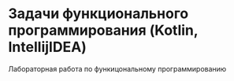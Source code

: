 # Задачи функционального программирования (Kotlin, IntellijIDEA)
Лабораторная работа по функицональному программированию
